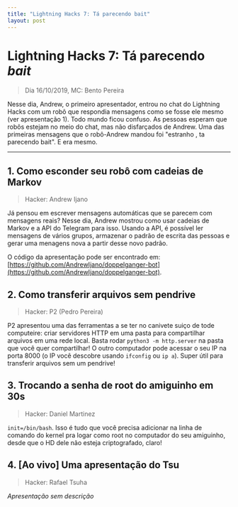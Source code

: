 ```yaml
---
title: "Lightning Hacks 7: Tá parecendo bait"
layout: post
---
```


# Lightning Hacks 7: Tá parecendo *bait*
> Dia 16/10/2019, MC: Bento Pereira

Nesse dia, Andrew, o primeiro apresentador, entrou no chat do Lightning Hacks com um robô que respondia mensagens
como se fosse ele mesmo (ver apresentação 1). Todo mundo ficou confuso. As pessoas esperam que robôs estejam no
meio do chat, mas não disfarçados de Andrew. Uma das primeiras mensagens que o robô-Andrew mandou foi 
"estranho , ta parecendo bait". E era mesmo.

<hr>

## 1. Como esconder seu robô com cadeias de Markov
> Hacker: Andrew Ijano

Já pensou em escrever mensagens automáticas que se parecem com mensagens reais? Nesse dia, Andrew mostrou como usar cadeias de Markov e a API do Telegram para isso. Usando a API, é possível ler mensagens de vários grupos, armazenar o padrão de escrita das pessoas e gerar uma menagens nova a partir desse novo padrão.

O código da apresentação pode ser encontrado em: [https://github.com/AndrewIjano/doppelganger-bot](https://github.com/AndrewIjano/doppelganger-bot).

## 2. Como transferir arquivos sem pendrive
> Hacker: P2 (Pedro Pereira)

P2 apresentou uma das ferramentas a se ter no canivete suiço de tode computeire: criar servidores
HTTP em uma pasta para compartilhar arquivos em uma rede local. Basta rodar `python3 -m http.server`
na pasta que você quer compartilhar! O outro computador pode acessar o seu IP na porta 8000 
(o IP você descobre usando `ifconfig` ou `ip a`). Super útil para transferir arquivos sem um pendrive!

## 3. Trocando a senha de root do amiguinho em 30s
> Hacker: Daniel Martinez

`init=/bin/bash`. Isso é tudo que você precisa adicionar na linha de comando do kernel pra logar como root no computador do seu amiguinho, desde que o HD dele não esteja criptografado, claro! 


## 4. [Ao vivo] Uma apresentação do Tsu
> Hacker: Rafael Tsuha

*Apresentação sem descrição*
